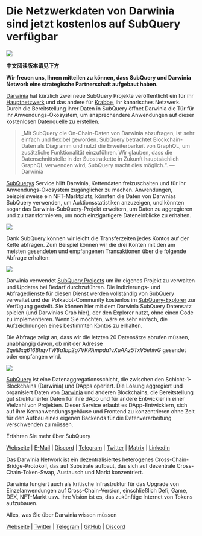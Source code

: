 # Die Netzwerkdaten von Darwinia sind jetzt kostenlos auf SubQuery verfügbar

![](https://miro.medium.com/max/1400/0*7_sagAfI_wTKePuH)

**中文阅读版本请见下方**

**Wir freuen uns, Ihnen mitteilen zu können, dass SubQuery und Darwinia Network eine strategische Partnerschaft aufgebaut haben.**

[Darwinia](https://darwinia.network/) hat kürzlich zwei neue SubQuery Projekte veröffentlicht ein für ihr [Hauptnetzwerk](https://explorer.subquery.network/subquery/darwinia-network/darwinia) und das andere für [Krabbe](https://explorer.subquery.network/subquery/darwinia-network/crab), ihr kanarisches Netzwerk. Durch die Bereitstellung ihrer Daten in SubQuery öffnet Darwinia die Tür für ihr Anwendungs-Ökosystem, um ansprechendere Anwendungen auf dieser kostenlosen Datenquelle zu erstellen.

> „Mit SubQuery die On-Chain-Daten von Darwinia abzufragen, ist sehr einfach und flexibel geworden. SubQuery betrachtet Blockchain-Daten als Diagramm und nutzt die Erweiterbarkeit von GraphQL, um zusätzliche Funktionalität einzuführen. Wir glauben, dass die Datenschnittstelle in der Substratkette in Zukunft hauptsächlich GraphQL verwenden wird, SubQuery macht dies möglich.“. — Darwinia

[SubQuerys](https://subquery.network/) Service hilft Darwinia, Kettendaten freizuschalten und für ihr Anwendungs-Ökosystem zugänglicher zu machen. Anwendungen, beispielsweise ein NFT-Marktplatz, könnten die Daten von Darwnias SubQuery verwenden, um Auktionsstatistiken anzuzeigen, und könnten sogar das Darwinia-SubQuery-Projekt erweitern, um Daten zu aggregieren und zu transformieren, um noch einzigartigere Dateneinblicke zu erhalten.

![](https://miro.medium.com/max/1400/0*n2sGrQWOkIFXxMnq)

Dank SubQuery können wir leicht die Transferzeiten jedes Kontos auf der Kette abfragen. Zum Beispiel können wir die drei Konten mit den am meisten gesendeten und empfangenen Transaktionen über die folgende Abfrage erhalten:

![](https://miro.medium.com/max/1400/0*gfS6ksjUL9fR9XA7)

Darwinia verwendet [SubQuery Projects](https://project.subquery.network/) um ihr eigenes Projekt zu verwalten und Updates bei Bedarf durchzuführen. Die Indizierungs- und Abfragedienste für diesen Dienst werden vollständig von SubQuery verwaltet und der Polkadot-Community kostenlos im [SubQuery-Explorer](https://explorer.subquery.network/) zur Verfügung gestellt. Sie können hier mit dem Darwinia SubQuery Datensatz spielen (und Darwinias Crab hier), der den Explorer nutzt, ohne einen Code zu implementieren. Wenn Sie möchten, wäre es sehr einfach, die Aufzeichnungen eines bestimmten Kontos zu erhalten.

Die Abfrage zeigt an, dass wir die letzten 20 Datensätze abrufen müssen, unabhängig davon, ob mit der Adresse _2qeMxq616BhqvTW8a1bp2g7VKPAmpda1vXuAAz5TxV5ehivG_ gesendet oder empfangen wird.

![](https://miro.medium.com/max/1400/0*z-9giNk4RnhxliYy)

[SubQuery](https://subquery.network/) ist eine Datenaggregationsschicht, die zwischen den Schicht-1-Blockchains (Darwinia) und DApps operiert. Die Lösung aggregiert und organisiert Daten von [Darwinia](https://darwinia.network/) und anderen Blockchains, die Bereitstellung gut strukturierter Daten für ihre dApp und für andere Entwickler in einer Vielzahl von Projekten. Dieser Service erlaubt es DApp-Entwicklern, sich auf ihre Kernanwendungsgehäuse und Frontend zu konzentrieren ohne Zeit für den Aufbau eines eigenen Backends für die Datenverarbeitung verschwenden zu müssen.

Erfahren Sie mehr über SubQuery

[Webseite](https://subquery.network/) | [E-Mail](mailto:hello@subquery.network) | [Discord](https://discord.com/invite/78zg8aBSMG) | [Telegram](https://t.me/subquerynetwork) | [Twitter](https://twitter.com/subquerynetwork) | [Matrix](https://matrix.to/#/#subquery:matrix.org) | [LinkedIn](https://www.linkedin.com/company/subquery)

Das Darwinia Network ist ein dezentralisiertes heterogenes Cross-Chain-Bridge-Protokoll, das auf Substrate aufbaut, das sich auf dezentrale Cross-Chain-Token-Swap, Austausch und Markt konzentriert.

Darwinia fungiert auch als kritische Infrastruktur für das Upgrade von Einzelanwendungen auf Cross-Chain-Version, einschließlich Defi, Game, DEX, NFT-Markt usw. Ihre Vision ist es, das zukünftige Internet von Tokens aufzubauen.

Alles, was Sie über Darwinia wissen müssen

[Webseite](https://darwinia.network/) | [Twitter](https://twitter.com/DarwiniaNetwork) | [Telegram](https://t.me/DarwiniaNetwork) | [GitHub](https://github.com/darwinia-network) | [Discord](https://discord.gg/KMZVeyM)